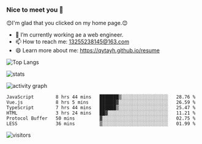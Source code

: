 ### Nice to meet you 👋

😊I'm glad that you clicked on my home page.😊

- 🔭 I’m currently working ae a web engineer.
- 📫 How to reach me: 13255238145@163.com
- 😄 Learn more about me: https://qytayh.github.io/resume

![Top Langs](https://github-readme-stats.vercel.app/api/top-langs?username=qytayh) 

![stats](https://github-readme-stats.vercel.app/api?username=qytayh&show_icons=true&theme=radical&layout=compact)
	
![activity graph](https://activity-graph.herokuapp.com/graph?username=qytayh&theme=dracula)

<!--START_SECTION:waka-->

```text
JavaScript        8 hrs 44 mins   ███████▒░░░░░░░░░░░░░░░░░   28.76 %
Vue.js            8 hrs 5 mins    ██████▓░░░░░░░░░░░░░░░░░░   26.59 %
TypeScript        7 hrs 44 mins   ██████▒░░░░░░░░░░░░░░░░░░   25.47 %
HTML              3 hrs 24 mins   ██▓░░░░░░░░░░░░░░░░░░░░░░   11.21 %
Protocol Buffer   50 mins         ▓░░░░░░░░░░░░░░░░░░░░░░░░   02.75 %
LESS              36 mins         ▒░░░░░░░░░░░░░░░░░░░░░░░░   01.99 %
```

<!--END_SECTION:waka-->

![visitors](https://visitor-badge.glitch.me/badge?page_id=qytayh)


<!--
**qytayh/qytayh** is a ✨ _special_ ✨ repository because its `README.md` (this file) appears on your GitHub profile.

Here are some ideas to get you started:

- 🔭 I’m currently working on ...
- 🌱 I’m currently learning ...
- 👯 I’m looking to collaborate on ...
- 🤔 I’m looking for help with ...
- 💬 Ask me about ...
- 📫 How to reach me: ...
- 😄 Pronouns: ...
- ⚡ Fun fact: ...
-->
